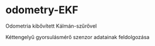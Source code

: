 # odometry-EKF
Odometria kibővített Kálmán-szűrővel

Kéttengelyű gyorsulásmérő szenzor adatainak feldolgozása
